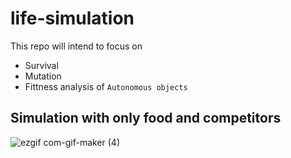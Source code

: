 # life-simulation

This repo will intend to focus on 
- Survival
- Mutation
- Fittness analysis
of `Autonomous objects`


## Simulation with only food and competitors

![ezgif com-gif-maker (4)](https://user-images.githubusercontent.com/30470311/114163103-6d468d00-9947-11eb-9000-758b7705a8f7.gif)


